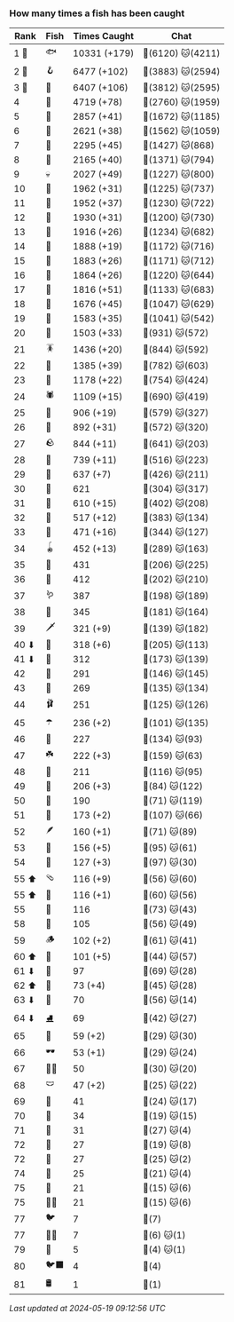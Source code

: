 ### How many times a fish has been caught
| Rank | Fish | Times Caught | Chat |
|------|--------|-----------|-------|
| 1 🥇  | 🐟 | 10331 (+179) | 🍞(6120)  🐱(4211) |
| 2 🥈  | 🪝 | 6477 (+102) | 🍞(3883)  🐱(2594) |
| 3 🥉  | 🎏 | 6407 (+106) | 🍞(3812)  🐱(2595) |
| 4  | 🐚 | 4719 (+78) | 🍞(2760)  🐱(1959) |
| 5  | 🦀 | 2857 (+41) | 🍞(1672)  🐱(1185) |
| 6  | 🐸 | 2621 (+38) | 🍞(1562)  🐱(1059) |
| 7  | 🦐 | 2295 (+45) | 🍞(1427)  🐱(868) |
| 8  | 🐢 | 2165 (+40) | 🍞(1371)  🐱(794) |
| 9  | 💀 | 2027 (+49) | 🍞(1227)  🐱(800) |
| 10  | 🦑 | 1962 (+31) | 🍞(1225)  🐱(737) |
| 11  | 🦞 | 1952 (+37) | 🍞(1230)  🐱(722) |
| 12  | 🦪 | 1930 (+31) | 🍞(1200)  🐱(730) |
| 13  | 🐊 | 1916 (+26) | 🍞(1234)  🐱(682) |
| 14  | 🐙 | 1888 (+19) | 🍞(1172)  🐱(716) |
| 15  | 🐬 | 1883 (+26) | 🍞(1171)  🐱(712) |
| 16  | 🐋 | 1864 (+26) | 🍞(1220)  🐱(644) |
| 17  | 🧦 | 1816 (+51) | 🍞(1133)  🐱(683) |
| 18  | 🐠 | 1676 (+45) | 🍞(1047)  🐱(629) |
| 19  | 🐡 | 1583 (+35) | 🍞(1041)  🐱(542) |
| 20  | 🪸 | 1503 (+33) | 🍞(931)  🐱(572) |
| 21  | 🪳 | 1436 (+20) | 🍞(844)  🐱(592) |
| 22  | 🌿 | 1385 (+39) | 🍞(782)  🐱(603) |
| 23  | 🐍 | 1178 (+22) | 🍞(754)  🐱(424) |
| 24  | 🕷️ | 1109 (+15) | 🍞(690)  🐱(419) |
| 25  | 🐌 | 906 (+19) | 🍞(579)  🐱(327) |
| 26  | 🧽 | 892 (+31) | 🍞(572)  🐱(320) |
| 27  | 🪨 | 844 (+11) | 🍞(641)  🐱(203) |
| 28  | 🦈 | 739 (+11) | 🍞(516)  🐱(223) |
| 29  | 🐳 | 637 (+7) | 🍞(426)  🐱(211) |
| 30  | 🥫 | 621 | 🍞(304)  🐱(317) |
| 31  | 🦕 | 610 (+15) | 🍞(402)  🐱(208) |
| 32  | 🍬 | 517 (+12) | 🍞(383)  🐱(134) |
| 33  | 🐉 | 471 (+16) | 🍞(344)  🐱(127) |
| 34  | 🪀 | 452 (+13) | 🍞(289)  🐱(163) |
| 35  | 👢 | 431 | 🍞(206)  🐱(225) |
| 36  | 🦠 | 412 | 🍞(202)  🐱(210) |
| 37  | 🪱 | 387 | 🍞(198)  🐱(189) |
| 38  | 🦭 | 345 | 🍞(181)  🐱(164) |
| 39  | 🗡️ | 321 (+9) | 🍞(139)  🐱(182) |
| 40 ⬇ | 🦎 | 318 (+6) | 🍞(205)  🐱(113) |
| 41 ⬇ | 🍄 | 312 | 🍞(173)  🐱(139) |
| 42  | 🧤 | 291 | 🍞(146)  🐱(145) |
| 43  | 🦦 | 269 | 🍞(135)  🐱(134) |
| 44  | 🩰 | 251 | 🍞(125)  🐱(126) |
| 45  | ☂️ | 236 (+2) | 🍞(101)  🐱(135) |
| 46  | 🧸 | 227 | 🍞(134)  🐱(93) |
| 47  | ☘️ | 222 (+3) | 🍞(159)  🐱(63) |
| 48  | 🧊 | 211 | 🍞(116)  🐱(95) |
| 49  | 🥪 | 206 (+3) | 🍞(84)  🐱(122) |
| 50  | 👟 | 190 | 🍞(71)  🐱(119) |
| 51  | 🧟 | 173 (+2) | 🍞(107)  🐱(66) |
| 52  | 🪶 | 160 (+1) | 🍞(71)  🐱(89) |
| 53  | 🌹 | 156 (+5) | 🍞(95)  🐱(61) |
| 54  | 🎰 | 127 (+3) | 🍞(97)  🐱(30) |
| 55 ⬆ | 🩴 | 116 (+9) | 🍞(56)  🐱(60) |
| 55 ⬆ | 🥒 | 116 (+1) | 🍞(60)  🐱(56) |
| 55  | 🐧 | 116 | 🍞(73)  🐱(43) |
| 58  | 👒 | 105 | 🍞(56)  🐱(49) |
| 59  | 🪵 | 102 (+2) | 🍞(61)  🐱(41) |
| 60 ⬆ | 🦆 | 101 (+5) | 🍞(44)  🐱(57) |
| 61 ⬇ | 📱 | 97 | 🍞(69)  🐱(28) |
| 62 ⬆ | 🪼 | 73 (+4) | 🍞(45)  🐱(28) |
| 63 ⬇ | 🦫 | 70 | 🍞(56)  🐱(14) |
| 64 ⬇ | ⛸️ | 69 | 🍞(42)  🐱(27) |
| 65  | 🧃 | 59 (+2) | 🍞(29)  🐱(30) |
| 66  | 🕶️ | 53 (+1) | 🍞(29)  🐱(24) |
| 67  | 🧞‍♂ | 50 | 🍞(30)  🐱(20) |
| 68  | 🩲 | 47 (+2) | 🍞(25)  🐱(22) |
| 69  | 👑 | 41 | 🍞(24)  🐱(17) |
| 70  | 🧣 | 34 | 🍞(19)  🐱(15) |
| 71  | 🎱 | 31 | 🍞(27)  🐱(4) |
| 72  | 🧵 | 27 | 🍞(19)  🐱(8) |
| 72  | 🪹 | 27 | 🍞(25)  🐱(2) |
| 74  | 🪺 | 25 | 🍞(21)  🐱(4) |
| 75  | 🧭 | 21 | 🍞(15)  🐱(6) |
| 75  | 🧜‍♀️ | 21 | 🍞(15)  🐱(6) |
| 77  | 🐦 | 7 | 🍞(7) |
| 77  | 🐻‍❄ | 7 | 🍞(6)  🐱(1) |
| 79  | 🦇 | 5 | 🍞(4)  🐱(1) |
| 80  | 🐦‍⬛ | 4 | 🍞(4) |
| 81  | 🛢️ | 1 | 🍞(1) |

_Last updated at 2024-05-19 09:12:56 UTC_